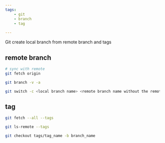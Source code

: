 ```yaml
---
tags:
    - git
    - branch
    - tag
    
---
```

Git create local branch from remote branch and tags

## remote branch
```bash
# sync with remote
git fetch origin
```

```bash title="list all branch"
git branch -v -a
```

```bash
git switch -c <local branch name> <remote branch name without the remote prefix>

```

## tag

```bash title="sync with remote"
git fetch --all --tags
```

```bash title="list all remote tags"
git ls-remote --tags
```

```bash
git checkout tags/tag_name -b branch_name
```